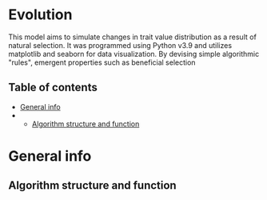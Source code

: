 # Evolution

This model aims to simulate changes in trait value distribution as a result of natural selection.
It was programmed using Python v3.9 and utilizes matplotlib and seaborn for data visualization.
By devising simple algorithmic "rules", emergent properties such as beneficial selection 

## Table of contents
* [General info](#general-info)
* * [Algorithm structure and function](#algorithm-structure-and-function)

# General info
## Algorithm structure and function
